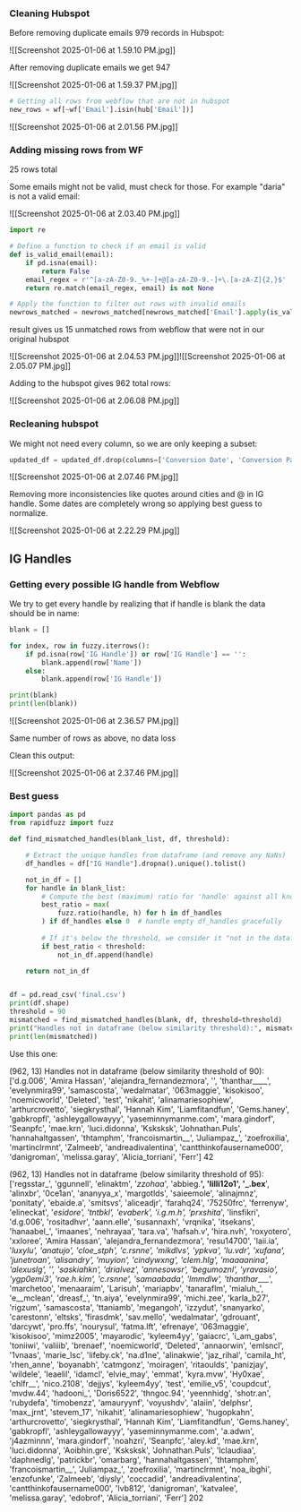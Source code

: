 ### Cleaning Hubspot

Before removing duplicate emails 979 records in Hubspot:

![[Screenshot 2025-01-06 at 1.59.10 PM.jpg]]

After removing duplicate emails we get 947

![[Screenshot 2025-01-06 at 1.59.37 PM.jpg]]

```python
# Getting all rows from webflow that are not in hubspot
new_rows = wf[~wf['Email'].isin(hub['Email'])]
```
![[Screenshot 2025-01-06 at 2.01.56 PM.jpg]]

### Adding missing rows from WF

25 rows total

Some emails might not be valid, must check for those. For example "daria" is not a valid email:

![[Screenshot 2025-01-06 at 2.03.40 PM.jpg]]

```python
import re

# Define a function to check if an email is valid
def is_valid_email(email):
    if pd.isna(email):
        return False
    email_regex = r'^[a-zA-Z0-9._%+-]+@[a-zA-Z0-9.-]+\.[a-zA-Z]{2,}$'
    return re.match(email_regex, email) is not None

# Apply the function to filter out rows with invalid emails
newrows_matched = newrows_matched[newrows_matched['Email'].apply(is_valid_email)]
```

result gives us 15 unmatched rows from webflow that were not in our original hubspot

![[Screenshot 2025-01-06 at 2.04.53 PM.jpg]]![[Screenshot 2025-01-06 at 2.05.07 PM.jpg]]

Adding to the hubspot gives 962 total rows:

![[Screenshot 2025-01-06 at 2.06.08 PM.jpg]]

### Recleaning hubspot

We might not need every column, so we are only keeping a subset:

```python
updated_df = updated_df.drop(columns=['Conversion Date', 'Conversion Page', 'Conversion Title', 'Contact first name', 'Contact last name', 'Contact email', 'Contact ID'])
```

![[Screenshot 2025-01-06 at 2.07.46 PM.jpg]]

Removing more inconsistencies like quotes around cities and @ in IG handle.
Some dates are completely wrong so applying best guess to normalize.

![[Screenshot 2025-01-06 at 2.22.29 PM.jpg]]

## IG Handles

### Getting every possible IG handle from Webflow

We try to get every handle by realizing that if handle is blank the data should be in name:

```python
blank = []

for index, row in fuzzy.iterrows():
    if pd.isna(row['IG Handle']) or row['IG Handle'] == '':
        blank.append(row['Name'])
    else:
        blank.append(row['IG Handle'])

print(blank)
print(len(blank))
```

![[Screenshot 2025-01-06 at 2.36.57 PM.jpg]]

Same number of rows as above, no data loss

Clean this output:

![[Screenshot 2025-01-06 at 2.37.46 PM.jpg]]

### Best guess

```python
import pandas as pd
from rapidfuzz import fuzz

def find_mismatched_handles(blank_list, df, threshold):

    # Extract the unique handles from dataframe (and remove any NaNs)
    df_handles = df["IG Handle"].dropna().unique().tolist()

    not_in_df = []
    for handle in blank_list:
        # Compute the best (maximum) ratio for 'handle' against all known df_handles
        best_ratio = max(
            fuzz.ratio(handle, h) for h in df_handles
        ) if df_handles else 0  # handle empty df_handles gracefully
        
        # If it's below the threshold, we consider it "not in the dataframe"
        if best_ratio < threshold:
            not_in_df.append(handle)

    return not_in_df


df = pd.read_csv('final.csv')
print(df.shape)
threshold = 90
mismatched = find_mismatched_handles(blank, df, threshold=threshold)
print("Handles not in dataframe (below similarity threshold):", mismatched)
print(len(mismatched))
```

Use this one: 

(962, 13)
Handles not in dataframe (below similarity threshold of 90): ['d.g.006', 'Amira Hassan', 'alejandra_fernandezmora', '', 'thanthar____', 'evelynmira99', 'samascosta', 'wedalmatar', '063maggie', 'kisokisoo', 'noemicworld', 'Deleted', 'test', 'nikahit', 'alinamariesophiew', 'arthurcrovetto', 'siegkrysthal', 'Hannah Kim', 'Liamfitandfun', 'Gems.haney', 'gabkropfl', 'ashleygallowayyy', 'yaseminnymanme.com', 'mara.gindorf', 'Seanpfc', 'mae.krn', 'luci.didonna', 'Ksksksk', 'Johnathan.Puls', 'hannahaltgassen', 'thtamphm', 'francoismartin__', 'Juliampaz_', 'zoefroxilia', 'martinclrmnt', 'Zalmeeb', 'andreadivalentina', 'cantthinkofausername000', 'danigroman', 'melissa.garay', 'Alicia_torriani', 'Ferr']
42

(962, 13) Handles not in dataframe (below similarity threshold of 95): ['regsstar_', 'ggunnell', 'elinaktm', '_zzohaa_', 'abbieg.__', 'lilli12o1', '_.bex__', 'alinxbr', '0ce1an', 'ananyya_x', 'margotlds', 'saieemole', 'alinajmnz', 'ponitaty', 'ebaide.a', 'smitsvs', 'aliceadjr', 'farahq24', '75250frc', 'ferrenyw', 'elineckat', '_esidore', 'tntbkl', 'evaberk', 'i.g.m.h', 'prxshita_', 'linsfikri', 'd.g.006', 'rositadhvr', 'aann.elle', 'susannaxh', 'vrqnika', 'itsekans', 'hanaabel_', 'imaanes', 'nehrayaa', 'tara.va', 'hafsah.v', 'hira.nvh', 'roxyotero', 'xxloree', 'Amira Hassan', 'alejandra_fernandezmora', 'resu14700', 'laii.ia', '_luxylu', 'anatujo', 'cloe_stph', 'c.rsnne', 'mikdlvs', 'ypkva', 'lu.vdr', 'xufana', 'junetroan', 'alisandry', 'muyion', 'cindywxng', 'clem.hlg', 'maaaanina', 'alexuslg', '', 'saskiahkn', '_drialvez', 'annesowsr', 'begumoznl', 'yravasio', 'ygp0emi3', 'rae.h.kim', 'c.rsnne', 'samaabada', 'lmmdlw_', 'thanthar____', 'marchetoo', 'menaaraim', 'Larisuh', 'mariapbv', 'tanaraflm', 'mialuh_', 'e__mclean', 'dreasf_', 'tn.aiya', 'evelynmira99', 'michi.zee', 'karla_b27', 'rigzum', 'samascosta', 'ttaniamb', 'megangoh', 'izzydut', 'snanyarko', 'carestonn', 'eltsks', 'firasdmk', 'sav.mello', 'wedalmatar', 'gdrouant', 'darcywt', 'pro.ffs', 'nourysul', 'fatma.lft', 'efrenaye', '063maggie', 'kisokisoo', 'mimz2005', 'mayarodic', 'kyleem4yy', 'gaiacrc', 'i_am_gabs', 'toniiwi', 'valiiib', 'brenaef', 'noemicworld', 'Deleted', 'annaorwin', 'emlsncl', '1vnaas', 'marie_lsc', 'lifeby.ck', 'na.d1ne', 'alinakwie', 'jaz_rihal', 'camila_ht', 'rhen_anne', 'boyanabh', 'catmgonz', 'moiragen', 'ritaoulds', 'panizjay', 'wildele', 'leaelil', 'idamcl', 'elvie_may', 'emmat', 'kyra.mvw', 'Hy0xae', 'chlfr__', 'nico.2108', 'dejjys', 'kyleem4yy', 'test', 'emilie_v5', 'coupdcut', 'mvdw.44', 'hadooni_', 'Doris6522', 'thngoc.94', 'yeennhidg', 'shotr.an', 'rubydefa', 'timobenzz', 'amauryynf', 'voyushdv', 'alaiin', 'delphsr', 'max_jrnt', 'stevem_17', 'nikahit', 'alinamariesophiew', 'hugopkahn', 'arthurcrovetto', 'siegkrysthal', 'Hannah Kim', 'Liamfitandfun', 'Gems.haney', 'gabkropfl', 'ashleygallowayyy', 'yaseminnymanme.com', 'a.adwn', 'j4azminnn', 'mara.gindorf', 'noahzri', 'Seanpfc', 'aley.kd', 'mae.krn', 'luci.didonna', 'Aoibhin.gre', 'Ksksksk', 'Johnathan.Puls', 'lclaudiaa', 'daphnedlg', 'patrickbr', 'omarbarg', 'hannahaltgassen', 'thtamphm', 'francoismartin__', 'Juliampaz_', 'zoefroxilia', 'martinclrmnt', 'noa_ibghi', 'enzofunke', 'Zalmeeb', 'diysly', 'coccadid', 'andreadivalentina', 'cantthinkofausername000', 'lvb812', 'danigroman', 'katvalee', 'melissa.garay', 'edobrof', 'Alicia_torriani', 'Ferr'] 202